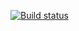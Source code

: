 [![Build status](https://ci.appveyor.com/api/projects/status/y6kert4pwjcbg1b4?svg=true)](https://ci.appveyor.com/project/MariaSoboleva05/aqa-homework-2-3-1)